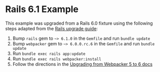 # Rails 6.1 Example

This example was upgraded from a Rails 6.0 fixture using the following steps adapted from the [Rails upgrade guide](https://guides.rubyonrails.org/upgrading_ruby_on_rails.html):

1. Bump `rails` gem to `~> 6.1.0` in the `Gemfile` and run `bundle update`
2. Bump `webpacker` gem to `~> 6.0.0.rc.6` in the `Gemfile` and run `bundle update`
3. Run `bundle exec rails app:update`
4. Run `bundle exec rails webpacker:install`
5. Follow the directions in the [Upgrading from Webpacker 5 to 6 docs](https://github.com/rails/webpacker/blob/master/docs/v6_upgrade.md)
